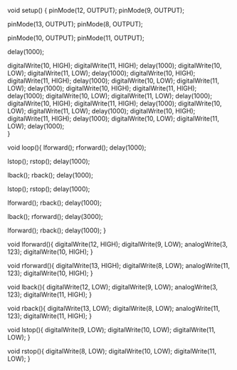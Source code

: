 void setup() {
  pinMode(12, OUTPUT);
  pinMode(9, OUTPUT);

  pinMode(13, OUTPUT);
  pinMode(8, OUTPUT);

  pinMode(10, OUTPUT);
  pinMode(11, OUTPUT);
  
  delay(1000);
  
  digitalWrite(10, HIGH);
  digitalWrite(11, HIGH);
  delay(1000);
  digitalWrite(10, LOW);
  digitalWrite(11, LOW);
  delay(1000);
  digitalWrite(10, HIGH);
  digitalWrite(11, HIGH);
  delay(1000);
  digitalWrite(10, LOW);
  digitalWrite(11, LOW);
  delay(1000);
  digitalWrite(10, HIGH);
  digitalWrite(11, HIGH);
  delay(1000);
  digitalWrite(10, LOW);
  digitalWrite(11, LOW);
  delay(1000);
  digitalWrite(10, HIGH);
  digitalWrite(11, HIGH);
  delay(1000);
  digitalWrite(10, LOW);
  digitalWrite(11, LOW);
  delay(1000);
  digitalWrite(10, HIGH);
  digitalWrite(11, HIGH);
  delay(1000);
  digitalWrite(10, LOW);
  digitalWrite(11, LOW);
  delay(1000);  
}

void loop(){
  lforward();
  rforward();
  delay(1000);
  
  lstop();
  rstop();
  delay(1000);
  
  lback();
  rback();
  delay(1000);
  
  lstop();
  rstop();
  delay(1000);
  
  lforward();
  rback();
  delay(1000);
  
  lback();
  rforward();
  delay(3000);
  
  lforward();
  rback();
  delay(1000);
}

void lforward(){
  digitalWrite(12, HIGH);
  digitalWrite(9, LOW);
  analogWrite(3, 123);
  digitalWrite(10, HIGH);
}

void rforward(){
  digitalWrite(13, HIGH);
  digitalWrite(8, LOW);
  analogWrite(11, 123);
  digitalWrite(10, HIGH);
}

void lback(){
  digitalWrite(12, LOW);
  digitalWrite(9, LOW);
  analogWrite(3, 123);
  digitalWrite(11, HIGH);
}

void rback(){
  digitalWrite(13, LOW);
  digitalWrite(8, LOW);
  analogWrite(11, 123);
  digitalWrite(11, HIGH);
}

void lstop(){
  digitalWrite(9, LOW);
  digitalWrite(10, LOW);
  digitalWrite(11, LOW);
}

void rstop(){
  digitalWrite(8, LOW);
  digitalWrite(10, LOW);
  digitalWrite(11, LOW);
}
